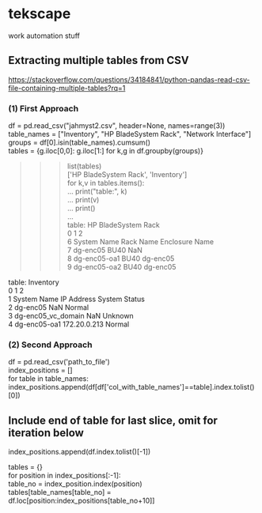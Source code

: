# tekscape
work automation stuff

## Extracting multiple tables from CSV  
https://stackoverflow.com/questions/34184841/python-pandas-read-csv-file-containing-multiple-tables?rq=1
### (1) First Approach  
df = pd.read_csv("jahmyst2.csv", header=None, names=range(3))  
table_names = ["Inventory", "HP BladeSystem Rack", "Network Interface"]  
groups = df[0].isin(table_names).cumsum()  
tables = {g.iloc[0,0]: g.iloc[1:] for k,g in df.groupby(groups)}  

>>> list(tables)  
['HP BladeSystem Rack', 'Inventory']  
>>> for k,v in tables.items():  
...     print("table:", k)  
...     print(v)  
...     print()  
...     
table: HP BladeSystem Rack  
              0          1               2  
6   System Name  Rack Name  Enclosure Name  
7      dg-enc05       BU40             NaN  
8  dg-enc05-oa1       BU40        dg-enc05  
9  dg-enc05-oa2       BU40        dg-enc05  

table: Inventory  
                    0             1              2  
1         System Name    IP Address  System Status  
2            dg-enc05           NaN         Normal  
3  dg-enc05_vc_domain           NaN        Unknown  
4        dg-enc05-oa1  172.20.0.213         Normal  

### (2) Second Approach  
df = pd.read_csv('path_to_file')      
index_positions = []  
for table in table_names:  
    index_positions.append(df[df['col_with_table_names']==table].index.tolist()[0])  

## Include end of table for last slice, omit for iteration below  
index_positions.append(df.index.tolist()[-1])  
  
tables = {}  
for position in index_positions[:-1]:  
    table_no = index_position.index(position)  
    tables[table_names[table_no] = df.loc[position:index_positions[table_no+10]]  
